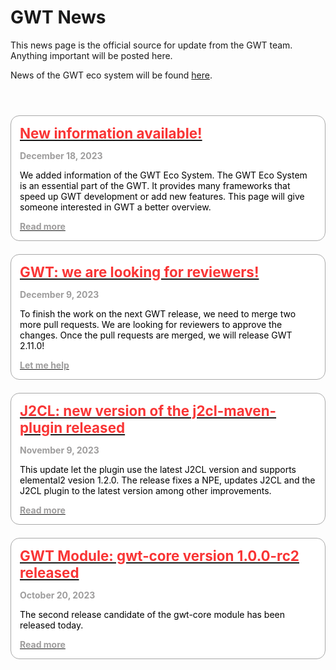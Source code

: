 GWT News
===

This news page is the official source for update from the GWT team. Anything important will be posted here.

News of the GWT eco system will be found [here](eco/eco-news.html).

<style>
.container-list-news {
    display: flex;
    flex-direction: column; 
    margin-top: 4em; 
    grid-gap: 1.5em;
    gap: 1.5em;
    box-sizing: border-box;
    /*border: 0 solid white;*/
    width: 100%
}

.container-news {
    padding: 1em;
    border: 1px solid darkgrey;
    border-radius: 1em;
    background: white;
}

.container-headline {
    color: #f93535;
    text-decoration: none;
    font-weight: bold;
    font-size: 160%;    
}

.container-date {
    padding: 1em 0 0 0;
    font-weight: bold;
    color: #9e9d9d;
}

.container-text {
    padding: 1em 0 0 0;
    color: black;
}

.container-link {
    padding: 1em 0 0 0;
    font-weight: bold;
    color: #9e9d9d;
}
</style>
<div class="container-list-news">
    <div class="container-news">
        <a href="https://matrix.to/#/#gwtproject_gwt:gitter.im" target="_blank">
            <div class="container-headline">
                New information available!
            </div>
        </a>
        <div class="container-date">
            December 18, 2023
        </div>
        <div class="container-text">
            We added information of the GWT Eco System. The GWT Eco System is an essential part of the GWT. It provides many frameworks that speed up GWT development or add new features. This page will give someone interested in GWT a better overview. 
        </div>
           <a href="eco/eco-system.html" target="_blank">
            <div class="container-link">
                Read more 
            </div>
        </a>
    </div>
   <div class="container-news">
        <a href="https://matrix.to/#/#gwtproject_gwt:gitter.im" target="_blank">
            <div class="container-headline">
                GWT: we are looking for reviewers!
            </div>
        </a>
        <div class="container-date">
            December 9, 2023
        </div>
        <div class="container-text">
            To finish the work on the next GWT release, we need to merge two more pull requests. We are looking for reviewers to approve the changes. Once the pull requests are merged, we will release GWT 2.11.0!
        </div>
           <a href="https://matrix.to/#/#gwtproject_gwt:gitter.im" target="_blank">
            <div class="container-link">
                Let me help 
            </div>
        </a>
    </div>
    <div class="container-news">
        <a href="https://github.com/Vertispan/j2clmavenplugin/releases/tag/v0.22.0" target="_blank">
            <div class="container-headline">
                J2CL: new version of the j2cl-maven-plugin released
            </div>
        </a>
        <div class="container-date">
            November 9, 2023
        </div>
        <div class="container-text">
            This update let the plugin use the latest J2CL version and supports elemental2 vesion 1.2.0. The release fixes a NPE, updates J2CL and the J2CL plugin to the latest version among other improvements.
        </div>
           <a href="https://github.com/Vertispan/j2clmavenplugin/releases/tag/v0.22.0" target="_blank">
            <div class="container-link">
                Read more
            </div>
        </a>
    </div>
    <div class="container-news">
        <a href="https://github.com/gwtproject/gwt-core/releases/tag/v1.0.0-RC2" target="_blank">
            <div class="container-headline">
                GWT Module: gwt-core version 1.0.0-rc2 released
            </div>
        </a>
        <div class="container-date">
            October 20, 2023
        </div>
        <div class="container-text">
            The second release candidate of the gwt-core module has been released today.
        </div>
        <a href="https://github.com/gwtproject/gwt-core/releases/tag/v1.0.0-RC2" target="_blank">
            <div class="container-link">
                Read more
            </div>
        </a>
    </div>
</div>




